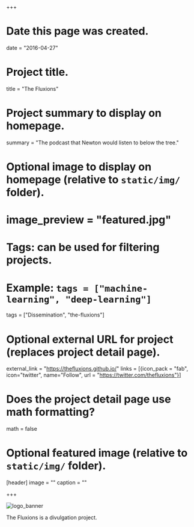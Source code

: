 +++
# Date this page was created.
date = "2016-04-27"

# Project title.
title = "The Fluxions"

# Project summary to display on homepage.
summary = "The podcast that Newton would listen to below the tree."

# Optional image to display on homepage (relative to `static/img/` folder).
# image_preview = "featured.jpg"

# Tags: can be used for filtering projects.
# Example: `tags = ["machine-learning", "deep-learning"]`
tags = ["Dissemination", "the-fluxions"]

# Optional external URL for project (replaces project detail page).
external_link = "https://thefluxions.github.io/"
links = [{icon_pack = "fab", icon="twitter", name="Follow", url = "https://twitter.com/thefluxions"}]


# Does the project detail page use math formatting?
math = false

# Optional featured image (relative to `static/img/` folder).
[header]
image = ""
caption = ""




+++

![logo_banner](https://raw.githubusercontent.com/thebooort/Personal-Blog/master/static/img/fluxea.jpg)

The Fluxions is a divulgation project.
